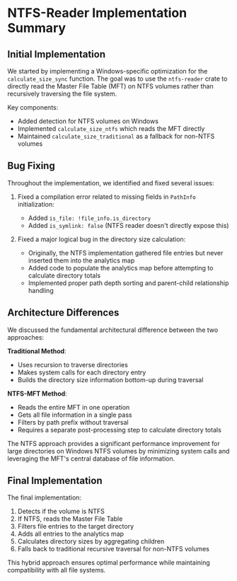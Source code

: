 # NTFS-Reader Implementation Summary

## Initial Implementation

We started by implementing a Windows-specific optimization for the `calculate_size_sync` function. The goal was to use the `ntfs-reader` crate to directly read the Master File Table (MFT) on NTFS volumes rather than recursively traversing the file system.

Key components:
- Added detection for NTFS volumes on Windows
- Implemented `calculate_size_ntfs` which reads the MFT directly
- Maintained `calculate_size_traditional` as a fallback for non-NTFS volumes

## Bug Fixing

Throughout the implementation, we identified and fixed several issues:
1. Fixed a compilation error related to missing fields in `PathInfo` initialization:
   - Added `is_file: !file_info.is_directory`
   - Added `is_symlink: false` (NTFS reader doesn't directly expose this)

2. Fixed a major logical bug in the directory size calculation:
   - Originally, the NTFS implementation gathered file entries but never inserted them into the analytics map
   - Added code to populate the analytics map before attempting to calculate directory totals
   - Implemented proper path depth sorting and parent-child relationship handling

## Architecture Differences

We discussed the fundamental architectural difference between the two approaches:

**Traditional Method**:
- Uses recursion to traverse directories
- Makes system calls for each directory entry
- Builds the directory size information bottom-up during traversal

**NTFS-MFT Method**:
- Reads the entire MFT in one operation
- Gets all file information in a single pass
- Filters by path prefix without traversal
- Requires a separate post-processing step to calculate directory totals

The NTFS approach provides a significant performance improvement for large directories on Windows NTFS volumes by minimizing system calls and leveraging the MFT's central database of file information.

## Final Implementation

The final implementation:
1. Detects if the volume is NTFS
2. If NTFS, reads the Master File Table
3. Filters file entries to the target directory
4. Adds all entries to the analytics map
5. Calculates directory sizes by aggregating children
6. Falls back to traditional recursive traversal for non-NTFS volumes

This hybrid approach ensures optimal performance while maintaining compatibility with all file systems.
